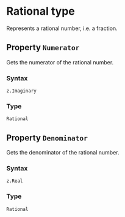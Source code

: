 # Rational type

Represents a rational number, i.e. a fraction.

## Property `Numerator`

Gets the numerator of the rational number.

### Syntax

```
z.Imaginary
```

### Type

`Rational`

## Property `Denominator`

Gets the denominator of the rational number.

### Syntax

```
z.Real
```

### Type

`Rational`
